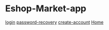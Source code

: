 # Eshop-Market-app
[login](https://nicolombo21.github.io/Eshop-Market-app/login)
[password-recovery](https://nicolombo21.github.io/Eshop-Market-app/password-recovery)
[create-account](https://nicolombo21.github.io/Eshop-Market-app/create-account)
[Home](https://nicolombo21.github.io/Eshop-Market-app/home)